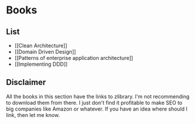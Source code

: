---
---

# Books

## List
- [[Clean Architecture]]
- [[Domain Driven Design]]
- [[Patterns of enterprise application architecture]]
- [[Implementing DDD]]

## Disclaimer

All the books in this section have the links to zlibrary.
I'm not recommending to download them from there.
I just don't find it profitable to make SEO to big companies like Amazon or whatever.
If you have an idea where should I link, then let me know.